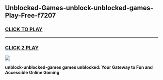 
## Unblocked-Games-unblock-unblocked-games-Play-Free-f7207
<h3>
<a href="https://premium76.site?title=unblock-unblocked-games&ref=10A">CLICK TO PLAY</a></h3>
<hr>

<h3>
<a href="https://premium76.site?title=unblock-unblocked-games&ref=10A">CLICK 2 PLAY</a>
  
</h3>

<a href="https://premium76.site?title=unblock-unblocked-games&ref=10A"><img src="https://clearcache.store/games.png"></a>


**unblock-unblocked-games games unblocked: Your Gateway to Fun and Accessible Online Gaming**
